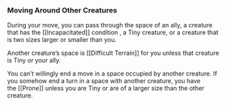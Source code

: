 ### Moving Around Other Creatures

During your move, you can pass through the space of an ally, a creature that has the [[Incapacitated]] condition , a Tiny creature, or a creature that is two sizes larger or smaller than you.

Another creature’s space is [[Difficult Terrain]] for you unless that creature is Tiny or your ally.

You can’t willingly end a move in a space occupied by another creature. If you somehow end a turn in a space with another creature, you have the [[Prone]] unless you are Tiny or are of a larger size than the other creature.